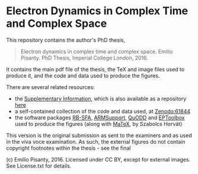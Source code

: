 


Electron Dynamics in Complex Time and Complex Space
===================================================

This repository contains the author's PhD thesis,

> Electron dynamics in complex time and complex space. Emilio Pisanty. PhD Thesis, Imperial College London, 2016.

It contains the main pdf file of the thesis, the TeX and image files used to produce it, and the code and data used to produce the figures.

There are several related resources: 
 - the [Supplementary Information][2], which is also available as a repository [here][3]
 - a self-contained collection of the code and data used, at [Zenodo:61844][4]
 - the software packages [RB-SFA][5], [ARMSupport][6], [QuODD][7] and [EPToolbox][8] used to produce the figures (along with [MaTeX][9], by Szabolcs Horvát)

 [2]: https://electrondynamicsincomplextimeandspace.github.io/
 [3]: https://github.com/ElectronDynamicsInComplexTimeAndSpace/ElectronDynamicsInComplexTimeAndSpace.github.io
 [4]: https://dx.doi.org/10.5281/zenodo.61844
 [5]: https://github.com/episanty/RB-SFA
 [6]: https://github.com/episanty/ARMSupport
 [7]: https://github.com/episanty/QuoDD
 [8]: https://github.com/episanty/EPToolbox
 [9]: https://github.com/szhorvat/MaTeX

This version is the original submission as sent to the examiners and as used in the viva voce examination. As such, the external figures do not contain copyright footnotes within the thesis - see the final 



(c) Emilio Pisanty, 2016.
Licensed under CC BY, except for external images. See License.txt for details.

